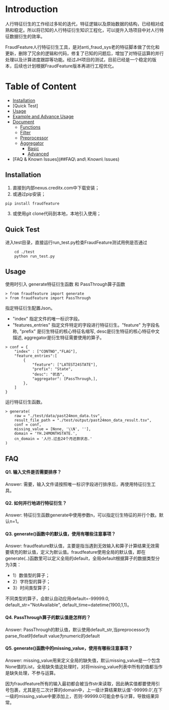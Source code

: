 # Introduction

人行特征衍生的工作经过多轮的迭代，特征逻辑以及原始数据的结构，已经相对成熟和稳定。所以将已知的人行特征衍生知识工程化，可以提升入场项目中对人行特征数据衍生的效率。

FraudFeature人行特征衍生工具，是对anti_fraud_sys老的特征脚本做了优化和更新，删除了冗余的逻辑和代码，修复了已知的问题后，增加了对特征运算的并行处理以及计算进度跟踪等功能。经过JH项目的测试，目前已经是一个稳定的版本，后续也计划根据FraudFeature版本再进行工程优化。


# Table of Content

- [Installation](##Installation)
- [Quick Test]
- [Usage](##Usage)
- [Example and Advance Usage]()
- [Document]()
  * [Functions](https://git.creditx.com/jh2019/fraudfeature/blob/master/doc/Functions.md)
  * [Filter](https://git.creditx.com/jh2019/fraudfeature/blob/master/doc/Filter.md#filter)
  * [Preprocessor](https://git.creditx.com/jh2019/fraudfeature/blob/master/doc/Preprocessor.md#preprocessor)
  * [Aggregator](https://git.creditx.com/jh2019/fraudfeature/blob/master/doc/Aggregator.md#aggregator)
    - [Basic](https://git.creditx.com/jh2019/fraudfeature/blob/master/doc/Aggregator.md#basic-aggregator)
    - [Advanced](https://git.creditx.com/jh2019/fraudfeature/blob/master/doc/Aggregator.md#advanced-aggregator)
- [FAQ & Known Issues](##FAQ\ and\ Known\ Issues)


## Installation

1. 直接到内部nexus.creditx.com中下载安装；
2. 或通过pip安装；
~~~~~~~~~~~~~~
pip install fraudfeature
~~~~~~~~~~~~~~
3. 或使用git clone代码到本地，本地引入使用；

## Quick Test

进入test目录，直接运行run_test.py检查FraudFeature测试用例是否通过
```
    cd ./test
    python run_test.py
```

## Usage

使用时引入 generate特征衍生函数 和 PassThrough算子函数
~~~~~~~~~~~~~~~~
> from fraudfeature import generate
> from fraudfeature import PassThrough
~~~~~~~~~~~~~~~~

指定特征衍生配置Json。
- "index" 指定文件的唯一标识字段。
- "features_entries" 指定文件特定的字段进行特征衍生。"feature" 为字段名称, "prefix" 是衍生特征的核心特征名缩写, desc是衍生特征的核心特征中文描述, aggregator是衍生特征需要使用的算子。
~~~~~~~~~~~~~~~~
> conf = {
    "index" : ["CONTNO","FLAG"],
    "feature_entries":[
        {
            "feature": ["LATEST24STATE"],
            "prefix": "State",
            "desc": "状态",
            "aggregator": [PassThrough,],
        },
    ]
}
~~~~~~~~~~~~~~~~

运行特征衍生函数。
~~~~~~~~~~~~~~~~
> generate(
    raw = "./test/data/past24mon_data.tsv", 
    result_file_path = "./test/output/past24mon_data_result.tsv",
    conf = conf, 
    missing_value = [None, '\\N', ''],
    domain = 'YH.24MONTHSTATE.',
    cn_domain = '人行.过去24个月还款状态.'
)
~~~~~~~~~~~~~~~~


## FAQ

#### Q1. 输入文件是否需要排序？
Answer: 需要，输入文件请按照唯一标识字段进行排序后，再使用特征衍生工具。

#### Q2. 如何并行地进行特征衍生？
Answer: 特征衍生函数generate中使用参数n，可以指定衍生特征的并行个数。默认n=1。

#### Q3. generate()函数中的默认值，使用有哪些注意事项？
Answer: fraudfeature默认值，主要是指当遇到无效输入和算子计算结果无效需要填充的默认值，定义为默认值。fraudfeature使用全局的默认值，即在generate(..)函数里可以定义全局的default，全局default根据算子的数据类型分为3类：

- 1）数值型的算子；
- 2）字符型的算子；
- 3）时间类型算子；

不同类型的算子，会默认自动应用default=-99999.0, default_str="NotAvailable", default_time=datetime(1900,1,1)。

#### Q4. PassThrough算子的默认值是怎样的？
Answer: PassThrough的默认值，默认使用default_str,当preprocessor为parse_float时default value为numeric的default

#### Q5. generate()函数中的missing_value，使用有哪些注意事项？
Answer: 
missing_value用来定义全局的缺失值，默认missing_value是一个包含None值的List，全局缺失值这处理时，对将missing_value列表中所有的值都当作是缺失处理，不参与运算。

因为fraudfeature所有的输入最初都会被当作str来读取，因此确实值都要使用引号包裹，尤其是在二次计算的domain中，上一级计算结果默认值'-99999.0',在下一级的missing_value中要添加上，否则-99999.0可能会参与计算，导致结果异常。
